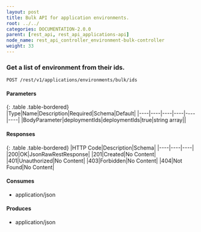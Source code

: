 ```yaml
---
layout: post
title: Bulk API for application environments.
root: ../../
categories: DOCUMENTATION-2.0.0
parent: [rest_api, rest_api_applications-api]
node_name: rest_api_controller_environment-bulk-controller
weight: 33
---
```


### Get a list of environment from their ids.
```
POST /rest/v1/applications/environments/bulk/ids
```

#### Parameters

{: .table .table-bordered}
|Type|Name|Description|Required|Schema|Default|
|----|----|----|----|----|----|
|BodyParameter|deploymentIds|deploymentIds|true|string array||


#### Responses

{: .table .table-bordered}
|HTTP Code|Description|Schema|
|----|----|----|
|200|OK|JsonRawRestResponse|
|201|Created|No Content|
|401|Unauthorized|No Content|
|403|Forbidden|No Content|
|404|Not Found|No Content|


#### Consumes

* application/json

#### Produces

* application/json

